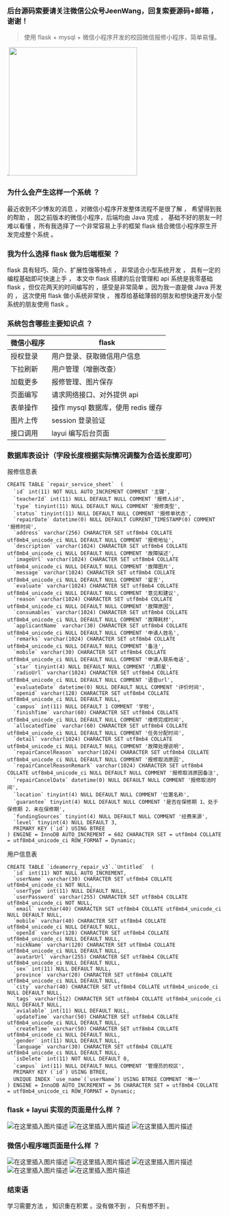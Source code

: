 
### 后台源码索要请关注微信公众号JeenWang，回复索要源码+邮箱 ，谢谢！

> 使用 flask + mysql + 微信小程序开发的校园微信报修小程序，简单易懂。

.<img src="https://img-blog.csdnimg.cn/20200331154655961.jpg" width="300" height="300" />


### 为什么会产生这样一个系统 ？
最近收到不少博友的消息 ，对微信小程序开发整体流程不是很了解 ， 希望得到我的帮助 ， 因之前版本的微信小程序，后端均由 Java 完成 ， 基础不好的朋友一时难以看懂 ，所有我选择了一个非常容易上手的框架 flask 结合微信小程序原生开发完成整个系统 。 

### 我为什么选择 flask 做为后端框架 ？
flask 具有轻巧、简介、扩展性强等特点 ， 非常适合小型系统开发 ， 具有一定的编程基础即可快速上手 ， 本文中 flask 搭建的后台管理和 api 系统是我零基础 flask ，但仅花两天的时间编写的 ，感受是非常简单 。因为我一直是做 Java 开发的 ， 这次使用 flask 做小系统非常快 ， 推荐给基础薄弱的朋友和想快速开发小型系统的朋友使用 flask 。 

### 系统包含哪些主要知识点 ？
| 微信小程序 | flask|
|-----|-----|
| 授权登录 | 用户登录、获取微信用户信息   | 
| 下拉刷新 | 用户管理（增删改查）   | 
| 加载更多 | 报修管理、图片保存   | 
| 页面编写 | 请求网络接口、对外提供 api   | 
| 表单操作 | 操作 mysql 数据库，使用 redis 缓存  | 
| 图片上传 | session 登录验证   | 
| 接口调用 | layui 编写后台页面   | 

### 数据库表设计（字段长度根据实际情况调整为合适长度即可）
报修信息表 

```
CREATE TABLE `repair_service_sheet`  (
  `id` int(11) NOT NULL AUTO_INCREMENT COMMENT '主键',
  `teacherId` int(11) NULL DEFAULT NULL COMMENT '报修人id',
  `type` tinyint(11) NULL DEFAULT NULL COMMENT '报修类型',
  `status` tinyint(11) NULL DEFAULT NULL COMMENT '报修单状态',
  `repairDate` datetime(0) NULL DEFAULT CURRENT_TIMESTAMP(0) COMMENT '报修时间',
  `address` varchar(256) CHARACTER SET utf8mb4 COLLATE utf8mb4_unicode_ci NULL DEFAULT NULL COMMENT '报修地址',
  `description` varchar(1024) CHARACTER SET utf8mb4 COLLATE utf8mb4_unicode_ci NULL DEFAULT NULL COMMENT '故障描述',
  `imageUrl` varchar(1024) CHARACTER SET utf8mb4 COLLATE utf8mb4_unicode_ci NULL DEFAULT NULL COMMENT '故障图片',
  `message` varchar(1024) CHARACTER SET utf8mb4 COLLATE utf8mb4_unicode_ci NULL DEFAULT NULL COMMENT '留言',
  `evaluate` varchar(1024) CHARACTER SET utf8mb4 COLLATE utf8mb4_unicode_ci NULL DEFAULT NULL COMMENT '意见和建议',
  `reason` varchar(1024) CHARACTER SET utf8mb4 COLLATE utf8mb4_unicode_ci NULL DEFAULT NULL COMMENT '故障原因',
  `consumables` varchar(1024) CHARACTER SET utf8mb4 COLLATE utf8mb4_unicode_ci NULL DEFAULT NULL COMMENT '故障耗材',
  `applicantName` varchar(30) CHARACTER SET utf8mb4 COLLATE utf8mb4_unicode_ci NULL DEFAULT NULL COMMENT '申请人姓名',
  `remarks` varchar(1024) CHARACTER SET utf8mb4 COLLATE utf8mb4_unicode_ci NULL DEFAULT NULL COMMENT '备注',
  `mobile` varchar(30) CHARACTER SET utf8mb4 COLLATE utf8mb4_unicode_ci NULL DEFAULT NULL COMMENT '申请人联系电话',
  `star` tinyint(4) NULL DEFAULT NULL COMMENT '几颗星',
  `radioUrl` varchar(1024) CHARACTER SET utf8mb4 COLLATE utf8mb4_unicode_ci NULL DEFAULT NULL COMMENT '语音url',
  `evaluateDate` datetime(0) NULL DEFAULT NULL COMMENT '评价时间',
  `openid` varchar(128) CHARACTER SET utf8mb4 COLLATE utf8mb4_unicode_ci NULL DEFAULT NULL,
  `campus` int(11) NULL DEFAULT 1 COMMENT '学校',
  `finishTime` varchar(60) CHARACTER SET utf8mb4 COLLATE utf8mb4_unicode_ci NULL DEFAULT NULL COMMENT '维修完成时间',
  `allocatedTime` varchar(60) CHARACTER SET utf8mb4 COLLATE utf8mb4_unicode_ci NULL DEFAULT NULL COMMENT '任务分配时间',
  `detail` varchar(1024) CHARACTER SET utf8mb4 COLLATE utf8mb4_unicode_ci NULL DEFAULT NULL COMMENT '故障处理说明',
  `repairCancelReason` varchar(1024) CHARACTER SET utf8mb4 COLLATE utf8mb4_unicode_ci NULL DEFAULT NULL COMMENT '报修取消原因',
  `repairCancelReasonRemark` varchar(1024) CHARACTER SET utf8mb4 COLLATE utf8mb4_unicode_ci NULL DEFAULT NULL COMMENT '报修取消原因备注',
  `repairCancelDate` datetime(0) NULL DEFAULT NULL COMMENT '报修取消时间',
  `location` tinyint(4) NULL DEFAULT NULL COMMENT '位置名称',
  `guarantee` tinyint(4) NULL DEFAULT NULL COMMENT '是否在保修期 1、处于保修期 2、未在保修期',
  `fundingSources` tinyint(4) NULL DEFAULT NULL COMMENT '经费来源',
  `level` tinyint(4) NULL DEFAULT 3,
  PRIMARY KEY (`id`) USING BTREE
) ENGINE = InnoDB AUTO_INCREMENT = 602 CHARACTER SET = utf8mb4 COLLATE = utf8mb4_unicode_ci ROW_FORMAT = Dynamic;
```

用户信息表

```
CREATE TABLE `ideamerry_repair_v3`.`Untitled`  (
  `id` int(11) NOT NULL AUTO_INCREMENT,
  `userName` varchar(30) CHARACTER SET utf8mb4 COLLATE utf8mb4_unicode_ci NOT NULL,
  `userType` int(11) NULL DEFAULT NULL,
  `userPassword` varchar(255) CHARACTER SET utf8mb4 COLLATE utf8mb4_unicode_ci NOT NULL,
  `email` varchar(40) CHARACTER SET utf8mb4 COLLATE utf8mb4_unicode_ci NULL DEFAULT NULL,
  `mobile` varchar(40) CHARACTER SET utf8mb4 COLLATE utf8mb4_unicode_ci NULL DEFAULT NULL,
  `openId` varchar(128) CHARACTER SET utf8mb4 COLLATE utf8mb4_unicode_ci NULL DEFAULT NULL,
  `nickName` varchar(120) CHARACTER SET utf8mb4 COLLATE utf8mb4_unicode_ci NULL DEFAULT NULL,
  `avatarUrl` varchar(255) CHARACTER SET utf8mb4 COLLATE utf8mb4_unicode_ci NULL DEFAULT NULL,
  `sex` int(11) NULL DEFAULT NULL,
  `province` varchar(20) CHARACTER SET utf8mb4 COLLATE utf8mb4_unicode_ci NULL DEFAULT NULL,
  `city` varchar(40) CHARACTER SET utf8mb4 COLLATE utf8mb4_unicode_ci NULL DEFAULT NULL,
  `tags` varchar(512) CHARACTER SET utf8mb4 COLLATE utf8mb4_unicode_ci NULL DEFAULT NULL,
  `avialable` int(11) NULL DEFAULT NULL,
  `updateTime` varchar(50) CHARACTER SET utf8mb4 COLLATE utf8mb4_unicode_ci NULL DEFAULT NULL,
  `createTime` varchar(50) CHARACTER SET utf8mb4 COLLATE utf8mb4_unicode_ci NULL DEFAULT NULL,
  `gender` int(11) NULL DEFAULT NULL,
  `language` varchar(30) CHARACTER SET utf8mb4 COLLATE utf8mb4_unicode_ci NULL DEFAULT NULL,
  `isDelete` int(11) NOT NULL DEFAULT 0,
  `campus` int(11) NULL DEFAULT NULL COMMENT '管理员的校区',
  PRIMARY KEY (`id`) USING BTREE,
  UNIQUE INDEX `use_name`(`userName`) USING BTREE COMMENT '唯一'
) ENGINE = InnoDB AUTO_INCREMENT = 36 CHARACTER SET = utf8mb4 COLLATE = utf8mb4_unicode_ci ROW_FORMAT = Dynamic;
```

### flask + layui 实现的页面是什么样 ？
![在这里插入图片描述](https://images.gitee.com/uploads/images/2020/0323/131150_1fd82824_1188022.png)
![在这里插入图片描述](https://images.gitee.com/uploads/images/2020/0323/131150_d440b6d5_1188022.png)
![在这里插入图片描述](https://images.gitee.com/uploads/images/2020/0323/131149_14042410_1188022.png)
### 微信小程序端页面是什么样 ？
![在这里插入图片描述](https://images.gitee.com/uploads/images/2020/0323/131149_ef3b762f_1188022.png)
![在这里插入图片描述](https://images.gitee.com/uploads/images/2020/0323/131149_924383c1_1188022.png)
![在这里插入图片描述](https://images.gitee.com/uploads/images/2020/0323/131149_a5ba9194_1188022.png)
![在这里插入图片描述](https://images.gitee.com/uploads/images/2020/0323/131150_7df85494_1188022.png)
![在这里插入图片描述](https://images.gitee.com/uploads/images/2020/0323/131150_101ffc40_1188022.png)
### 结束语
学习需要方法 ， 知识重在积累 。没有做不到 ， 只有想不到 。

